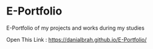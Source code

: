 # E-Portfolio
E-Portfolio of my projects and works during my studies


Open This Link : https://danialbrah.github.io/E-Portfolio/
